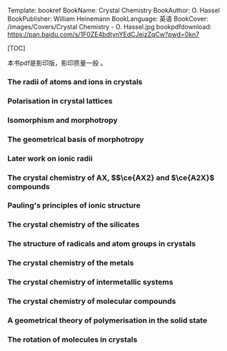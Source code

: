 Template: bookref
BookName: Crystal Chemistry
BookAuthor: O. Hassel
BookPublisher: William Heinemann
BookLanguage: 英语
BookCover: /images/Covers/Crystal Chemistry - O. Hassel.jpg
bookpdfdownload: https://pan.baidu.com/s/1F0ZE4bdtynYEdCJeizZqCw?pwd=0kn7

[TOC]


本书pdf是影印版，影印质量一般 。


### The radii of atoms and ions in crystals

### Polarisation in crystal lattices

### Isomorphism and morphotropy

### The geometrical basis of morphotropy

### Later work on ionic radii

### The crystal chemistry of AX, $$\ce{AX2} and $\ce{A2X}$ compounds

### Pauling's principles of ionic structure

### The crystal chemistry of the silicates

### The structure of radicals and atom groups in crystals

### The crystal chemistry of the metals

### The crystal chemistry of intermetallic systems

### The crystal chemistry of molecular compounds 

### A geometrical theory of polymerisation in the solid state

### The rotation of molecules in crystals